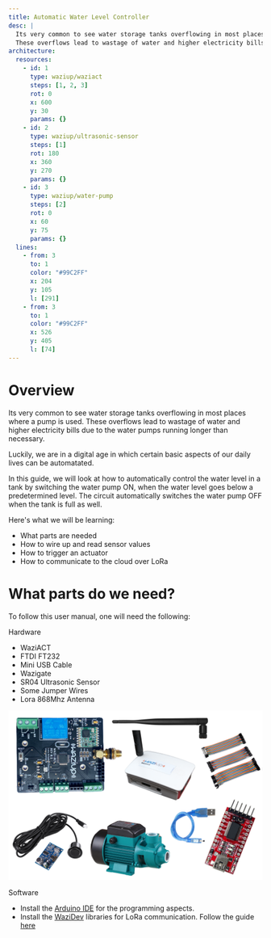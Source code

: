 ```yaml
---
title: Automatic Water Level Controller
desc: |
  Its very common to see water storage tanks overflowing in most places where a pump is used.
  These overflows lead to wastage of water and higher electricity bills due to the water pumps running longer than necessary.
architecture:
  resources:
    - id: 1
      type: waziup/waziact
      steps: [1, 2, 3]
      rot: 0
      x: 600
      y: 30
      params: {}
    - id: 2
      type: waziup/ultrasonic-sensor
      steps: [1]
      rot: 180
      x: 360
      y: 270
      params: {}
    - id: 3 
      type: waziup/water-pump
      steps: [2]
      rot: 0
      x: 60
      y: 75
      params: {}
  lines:
    - from: 3
      to: 1
      color: "#99C2FF"
      x: 204
      y: 105
      l: [291]
    - from: 3
      to: 1
      color: "#99C2FF"
      x: 526
      y: 405
      l: [74]
---
```


Overview
========

Its very common to see water storage tanks overflowing in most places where a pump is used. These overflows lead to wastage of water and higher electricity bills due to the water pumps running longer than necessary.

Luckily, we are in a digital age in which certain basic aspects of our daily lives can be automatated.

In this guide, we will look at how to automatically control the water level in a tank by switching the water pump ON, when the water level goes below a predetermined level. The circuit automatically switches the water pump OFF when the tank is full as well.


Here's what we will be learning:
- What parts are needed
- How to wire up and read sensor values
- How to trigger an actuator
- How to communicate to the cloud over LoRa

What parts do we need?
======================

To follow this user manual, one will need the following:

Hardware
  - WaziACT
  - FTDI FT232
  - Mini USB Cable
  - Wazigate
  - SR04 Ultrasonic Sensor
  - Some Jumper Wires
  - Lora 868Mhz Antenna

![Parts One](./media/autowater.png)

Software
  - Install the [Arduino IDE](https://www.arduino.cc/en/Main/Software) for the programming aspects.
  - Install the [WaziDev](https://github.com/Waziup/WaziDev/archive/master.zip) libraries for LoRa communication. Follow the guide [here](https://waziup.io/documentation/wazidev/user-manual/#install-the-wazidev-sketchbook)
